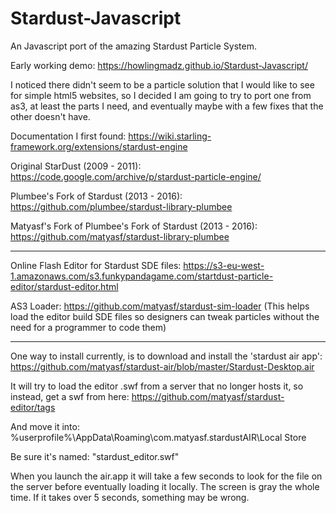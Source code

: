 # Stardust-Javascript
An Javascript port of the amazing Stardust Particle System.

Early working demo:
https://howlingmadz.github.io/Stardust-Javascript/


I noticed there didn't seem to be a particle solution that I would like to see for simple html5 websites, so I decided I am going to try to port one from as3, at least the parts I need, and eventually maybe with a few fixes that the other doesn't have.

Documentation I first found:
https://wiki.starling-framework.org/extensions/stardust-engine

Original StarDust (2009 - 2011):
https://code.google.com/archive/p/stardust-particle-engine/

Plumbee's Fork of Stardust (2013 - 2016):
https://github.com/plumbee/stardust-library-plumbee

Matyasf's Fork of Plumbee's Fork of Stardust (2013 - 2016):
https://github.com/matyasf/stardust-library-plumbee

***

Online Flash Editor for Stardust SDE files:
https://s3-eu-west-1.amazonaws.com/s3.funkypandagame.com/startdust-particle-editor/stardust-editor.html

AS3 Loader:
https://github.com/matyasf/stardust-sim-loader
(This helps load the editor build SDE files so designers can tweak particles without the need for a programmer to code them)

***



One way to install currently, is to download and install the 'stardust air app': 
https://github.com/matyasf/stardust-air/blob/master/Stardust-Desktop.air

It will try to load the editor .swf from a server that no longer hosts it, so instead, get a swf from here: 
https://github.com/matyasf/stardust-editor/tags

And move it into: 
%userprofile%\AppData\Roaming\com.matyasf.stardustAIR\Local Store

Be sure it's named: "stardust_editor.swf"

When you launch the air.app it will take a few seconds to look for the file on the server before eventually loading it locally. The screen is gray the whole time. If it takes over 5 seconds, something may be wrong.
